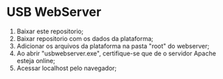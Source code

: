 # USB WebServer

<ol>
    <li>
        Baixar este repositorio;
    </li>
    <li>
        Baixar repositorio com os dados da plataforma;
    </li>
    <li>
        Adicionar os arquivos da plataforma na pasta "root" do webserver;
    </li>
    <li>
        Ao abrir "usbwebserver.exe", certifique-se que de o servidor Apache esteja online;
    </li>
    <li>
        Acessar localhost pelo navegador;
    </li>
</ol>
